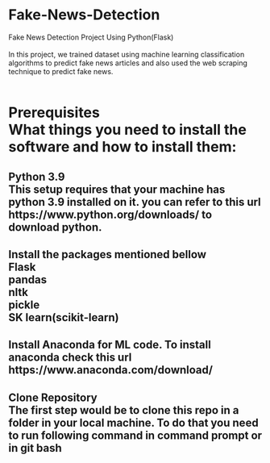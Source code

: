 # Fake-News-Detection
Fake News Detection Project Using Python(Flask)<br>
<br>
In this project, we trained dataset using machine learning classification algorithms to predict fake news articles and also used the web scraping technique to predict fake news.
<br>
<br>
<h1>Prerequisites<br>
What things you need to install the software and how to install them:
<br>
<h2>Python 3.9<br>
This setup requires that your machine has python 3.9 installed on it. you can refer to this url https://www.python.org/downloads/ to download python.
<br>
<h2>Install the packages mentioned bellow <br>
Flask<br>
pandas<br>
nltk<br>
pickle<br>
SK learn(scikit-learn) <br>
<h2>Install Anaconda for ML code. To install anaconda check this url https://www.anaconda.com/download/<br>
<h2>Clone Repository<br>
The first step would be to clone this repo in a folder in your local machine. To do that you need to run following command in command prompt or in git bash
